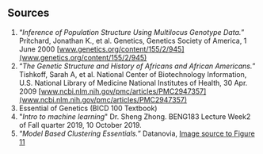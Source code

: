 ## Sources
1. “*Inference of Population Structure Using Multilocus Genotype Data.*” Pritchard, Jonathan K., et al. Genetics, Genetics Society of America, 1 June 2000 [www.genetics.org/content/155/2/945](www.genetics.org/content/155/2/945)
2. “*The Genetic Structure and History of Africans and African Americans.*” Tishkoff, Sarah A, et al. National Center of Biotechnology Information, U.S. National Library of Medicine National Institutes of Health, 30 Apr. 2009 [www.ncbi.nlm.nih.gov/pmc/articles/PMC2947357](www.ncbi.nlm.nih.gov/pmc/articles/PMC2947357)
3. Essential of Genetics (BICD 100 Textbook)
4. "*Intro to machine learning*" Dr. Sheng Zhong. BENG183 Lecture Week2 of Fall quarter 2019, 10 October 2019.
5. “*Model Based Clustering Essentials.*” Datanovia, [Image source to Figure 11](www.datanovia.com/en/lessons/model-based-clustering-essentials/)
